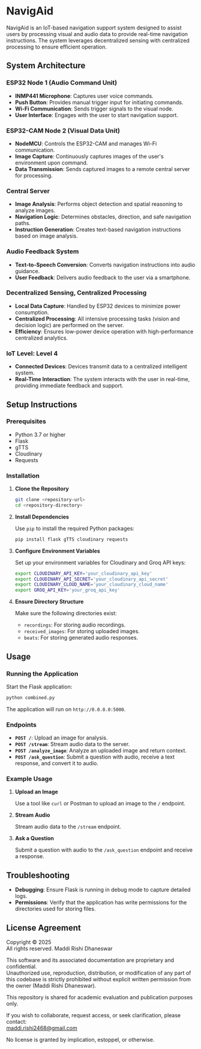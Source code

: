 # NavigAid

NavigAid is an IoT-based navigation support system designed to assist users by processing visual and audio data to provide real-time navigation instructions. The system leverages decentralized sensing with centralized processing to ensure efficient operation.

## System Architecture

### ESP32 Node 1 (Audio Command Unit)

- **INMP441 Microphone**: Captures user voice commands.
- **Push Button**: Provides manual trigger input for initiating commands.
- **Wi-Fi Communication**: Sends trigger signals to the visual node.
- **User Interface**: Engages with the user to start navigation support.

### ESP32-CAM Node 2 (Visual Data Unit)

- **NodeMCU**: Controls the ESP32-CAM and manages Wi-Fi communication.
- **Image Capture**: Continuously captures images of the user's environment upon command.
- **Data Transmission**: Sends captured images to a remote central server for processing.

### Central Server

- **Image Analysis**: Performs object detection and spatial reasoning to analyze images.
- **Navigation Logic**: Determines obstacles, direction, and safe navigation paths.
- **Instruction Generation**: Creates text-based navigation instructions based on image analysis.

### Audio Feedback System

- **Text-to-Speech Conversion**: Converts navigation instructions into audio guidance.
- **User Feedback**: Delivers audio feedback to the user via a smartphone.

### Decentralized Sensing, Centralized Processing

- **Local Data Capture**: Handled by ESP32 devices to minimize power consumption.
- **Centralized Processing**: All intensive processing tasks (vision and decision logic) are performed on the server.
- **Efficiency**: Ensures low-power device operation with high-performance centralized analytics.

### IoT Level: Level 4

- **Connected Devices**: Devices transmit data to a centralized intelligent system.
- **Real-Time Interaction**: The system interacts with the user in real-time, providing immediate feedback and support.

## Setup Instructions

### Prerequisites

- Python 3.7 or higher
- Flask
- gTTS
- Cloudinary
- Requests

### Installation

1. **Clone the Repository**

   ```bash
   git clone <repository-url>
   cd <repository-directory>
   ```

2. **Install Dependencies**

   Use `pip` to install the required Python packages:

   ```bash
   pip install flask gTTS cloudinary requests
   ```

3. **Configure Environment Variables**

   Set up your environment variables for Cloudinary and Groq API keys:

   ```bash
   export CLOUDINARY_API_KEY='your_cloudinary_api_key'
   export CLOUDINARY_API_SECRET='your_cloudinary_api_secret'
   export CLOUDINARY_CLOUD_NAME='your_cloudinary_cloud_name'
   export GROQ_API_KEY='your_groq_api_key'
   ```

4. **Ensure Directory Structure**

   Make sure the following directories exist:

   - `recordings`: For storing audio recordings.
   - `received_images`: For storing uploaded images.
   - `beats`: For storing generated audio responses.

## Usage

### Running the Application

Start the Flask application:

```bash
python combined.py
```

The application will run on `http://0.0.0.0:5000`.

### Endpoints

- **`POST /`**: Upload an image for analysis.
- **`POST /stream`**: Stream audio data to the server.
- **`POST /analyze_image`**: Analyze an uploaded image and return context.
- **`POST /ask_question`**: Submit a question with audio, receive a text response, and convert it to audio.

### Example Usage

1. **Upload an Image**

   Use a tool like `curl` or Postman to upload an image to the `/` endpoint.

2. **Stream Audio**

   Stream audio data to the `/stream` endpoint.

3. **Ask a Question**

   Submit a question with audio to the `/ask_question` endpoint and receive a response.

## Troubleshooting

- **Debugging**: Ensure Flask is running in debug mode to capture detailed logs.
- **Permissions**: Verify that the application has write permissions for the directories used for storing files.

## License Agreement

Copyright © 2025  
All rights reserved. Maddi Rishi Dhaneswar

This software and its associated documentation are proprietary and confidential.  
Unauthorized use, reproduction, distribution, or modification of any part of this codebase is strictly prohibited without explicit written permission from the owner (Maddi Rishi Dhaneswar).

This repository is shared for academic evaluation and publication purposes only.

If you wish to collaborate, request access, or seek clarification, please contact:  
maddi.rishi2468@gmail.com

No license is granted by implication, estoppel, or otherwise.
